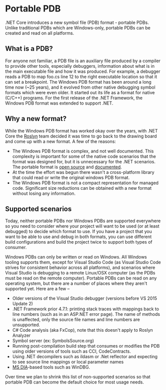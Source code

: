 # Portable PDB #

.NET Core introduces a new symbol file (PDB) format - portable PDBs. Unlike traditional PDBs which are Windows-only, portable PDBs can be created and read on all platforms.

## What is a PDB? ##
For anyone not familiar, a PDB file is an auxiliary file produced by a compiler to provide other tools, especially debuggers, information about what is in the main executable file and how it was produced. For example, a debugger reads a PDB to map foo.cs line 12 to the right executable location so that it can set a breakpoint.
The Windows PDB format has been around a long time now (~25 years), and it evolved from other native debugging symbol formats which were even older. It started out its life as a format for native (C/C++) programs. For the first release of the .NET Framework, the Windows PDB format was extended to support .NET.

## Why a new format? ##
While the Windows PDB format has worked okay over the years, with .NET Core the [Roslyn](https://github.com/dotnet/roslyn/wiki/Roslyn%20Overview) team decided it was time to go back to the drawing board and come up with a new format. A few of the reasons:

* The Windows PDB format is complex, and not well documented. This complexity is important for some of the native code scenarios that the format was designed for, but it is unnecessary for the .NET scenarios. The portable format is [open source](https://github.com/dotnet/symreader-portable) and [documented](https://github.com/dotnet/corefx/blob/master/src/System.Reflection.Metadata/specs/PortablePdb-Metadata.md).
* At the time the effort was begun there wasn't a cross-platform library that could read or write the original windows PDB format.
* The Windows PDB format is not a compact representation for managed code. Significant size reductions can be obtained with a new format without losing any information.

## Supported scenarios
Today, neither portable PDBs nor Windows PDBs are supported everywhere so you need to consider where your project will want to be used (or at least debugged) to decide which format to use. If you have a project that you want to be able to use and debug in both formats, you can use different build configurations and build the project twice to support both types of consumer.

Windows PDBs can only be written or read on Windows. All Windows tooling supports them, except for Visual Studio Code (as Visual Studio Code strives for consistent behavior across all platforms), and scenarios where Visual Studio is debugging to a remote Linux/OSX computer (as the PDBs must be read on the remote computer).
Portable PDBs can be read on any operating system, but there are a number of places where they aren't supported yet. Here are a few –

* Older versions of the Visual Studio debugger (versions before VS 2015 Update 2)
* .NET Framework prior 4.7.1: printing stack traces with mappings back to line numbers (such as in an ASP.NET error page). The name of methods is unaffected, only the source file names and line numbers are unsupported.
* C# Code analysis (aka FxCop), note that this doesn't apply to Roslyn Analyzer
* Symbol server (ex: SymbolsSource.org)
* Running post-compilation build step that consumes or modifies the PDB using older versions of tools such as CCI, CodeContracts.
* Using .NET decompilers such as ildasm or .Net reflector and expecting to see source line mappings or local parameter names
* [MS DIA](https://msdn.microsoft.com/en-us/library/ee8x173s.aspx)-based tools such as WinDBG.

Over time we plan to shrink this list of non-supported scenarios so that portable PDB can become the default choice for most usage needs.

